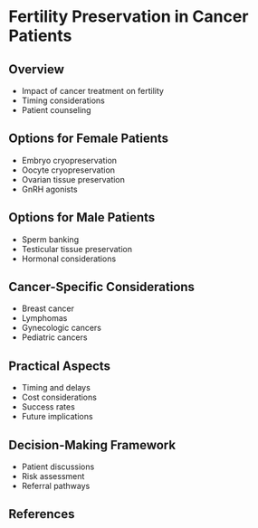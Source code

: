 # Fertility Preservation in Cancer Patients

## Overview
- Impact of cancer treatment on fertility
- Timing considerations
- Patient counseling

## Options for Female Patients
- Embryo cryopreservation
- Oocyte cryopreservation
- Ovarian tissue preservation
- GnRH agonists

## Options for Male Patients
- Sperm banking
- Testicular tissue preservation
- Hormonal considerations

## Cancer-Specific Considerations
- Breast cancer
- Lymphomas
- Gynecologic cancers
- Pediatric cancers

## Practical Aspects
- Timing and delays
- Cost considerations
- Success rates
- Future implications

## Decision-Making Framework
- Patient discussions
- Risk assessment
- Referral pathways

## References
